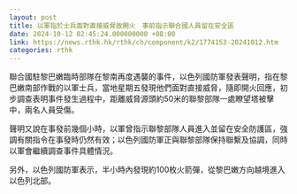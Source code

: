 ```yaml
---
layout: post
title: 以軍指於士兵面對直接威脅故開火　事前指示聯合國人員留在安全區
date: 2024-10-12 02:45:24.000000000 +08:00
link: https://news.rthk.hk/rthk/ch/component/k2/1774153-20241012.htm
categories: rthk
---
```


聯合國駐黎巴嫩臨時部隊在黎南再度遇襲的事件，以色列國防軍發表聲明，指在黎巴嫩南部作戰的以軍士兵，當地星期五發現他們面對直接威脅，隨即開火回應，初步調查表明事件發生過程中，距離威脅源頭約50米的聯黎部隊一處瞭望塔被擊中，兩名人員受傷。

聲明又說在事發前幾個小時，以軍曾指示聯黎部隊人員進入並留在安全防護區，強調有關指令在事發時仍然有效；以色列國防軍正與聯黎部隊保持聯繫及協調，同時以軍會繼續調查事件具體情況。

另外，以色列國防軍表示，半小時內發現約100枚火箭彈，從黎巴嫩方向越境進入以色列北部。
